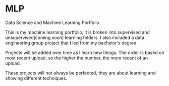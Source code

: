 # MLP
Data Science and Machine Learning Portfolio

This is my machine learning portfolio, it is broken into supervised and unsupervised(coming soon) learning folders. I also included a data engineering group project that I led from my bachelor's degree.

Projects will be added over time as I learn new things. The order is based on most recent upload, so the higher the number, the more recent of an upload.

These projects will not always be perfected, they are about learning and showing different techniques.
